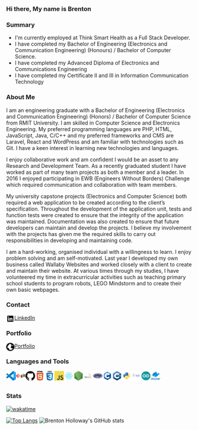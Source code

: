 ### Hi there, My name is Brenton

### Summary
- I'm currently employed at Think Smart Health as a Full Stack Developer.
- I have completed my Bachelor of Engineering (Electronics and Communication Engineering) (Honours) / Bachelor of Computer Science.
- I have completed my Advanced Diploma of Electronics and Communications Engineering
- I have completed my Certificate II and III in Information Communication Technology

### About Me
I am an engineering graduate with a Bachelor of Engineering (Electronics and Communication Engineering) (Honors) / Bachelor of Computer Science from RMIT University. I am skilled in Computer Science and Electronics Engineering. My preferred programming languages are PHP, HTML, JavaScript, Java, C/C++ and my preferred frameworks and CMS are Laravel, React and WordPress and am familiar with technologies such as Git. I have a keen interest in learning new technologies and languages.

I enjoy collaborative work and am confident I would be an asset to any Research and Development Team. As a recently graduated student I have worked as part of many team projects as both a member and a leader. In 2016 I enjoyed participating in EWB (Engineers Without Borders) Challenge which required communication and collaboration with team members.

My university capstone projects (Electronics and Computer Science) both required a web application to be created according to the client’s specification. Throughout the development of the application unit, tests and function tests were created to ensure that the integrity of the application was maintained. Documentation was also created to ensure that future developers can maintain and develop the projects. I believe my involvement with the projects has given me the required skills to carry out responsibilities in developing and maintaining code.

I am a hard-working, organised individual with a willingness to learn. I enjoy problem solving and am self-motivated. Last year I developed my own business called Wallaby Websites and worked closely with a client to create and maintain their website. At various times through my studies, I have volunteered my time in extracurricular activities such as teaching primary school students to program robots, LEGO Mindstorm and to create their own basic webpages.

### Contact
[<img align="left" width="22px" src="https://raw.githubusercontent.com/Automattic/social-logos/master/svg-min/linkedin.svg"/> LinkedIn][linkedin]

### Portfolio
[<img align="left" alt="Profile" width="22px" src="https://raw.githubusercontent.com/iconic/open-iconic/master/svg/globe.svg"> Portfolio][portfolio]
<br/>

### Languages and Tools
<img align="left" alt="Visual Studio Code" width="26px" src="https://raw.githubusercontent.com/github/explore/80688e429a7d4ef2fca1e82350fe8e3517d3494d/topics/visual-studio-code/visual-studio-code.png" />
<img align="left" alt="Git" width="26px" src="https://raw.githubusercontent.com/github/explore/80688e429a7d4ef2fca1e82350fe8e3517d3494d/topics/git/git.png" />
<img align="left" alt="GitHub" width="26px" src="https://raw.githubusercontent.com/github/explore/78df643247d429f6cc873026c0622819ad797942/topics/github/github.png" />
<img align="left" alt="HTML5" width="26px" src="https://raw.githubusercontent.com/github/explore/80688e429a7d4ef2fca1e82350fe8e3517d3494d/topics/html/html.png" />
<img align="left" alt="CSS3" width="26px" src="https://raw.githubusercontent.com/github/explore/80688e429a7d4ef2fca1e82350fe8e3517d3494d/topics/css/css.png" />
<img align="left" alt="JavaScript" width="26px" src="https://raw.githubusercontent.com/github/explore/80688e429a7d4ef2fca1e82350fe8e3517d3494d/topics/javascript/javascript.png" />
<img align="left" alt="React" width="26px" src="https://raw.githubusercontent.com/github/explore/80688e429a7d4ef2fca1e82350fe8e3517d3494d/topics/react/react.png" />
<img align="left" alt="Node.js" width="26px" src="https://raw.githubusercontent.com/github/explore/80688e429a7d4ef2fca1e82350fe8e3517d3494d/topics/nodejs/nodejs.png" />
<img align="left" alt="MySQL" width="26px" src="https://raw.githubusercontent.com/github/explore/80688e429a7d4ef2fca1e82350fe8e3517d3494d/topics/mysql/mysql.png" />
<img align="left" alt="PHP" width="26px" src="https://raw.githubusercontent.com/github/explore/80688e429a7d4ef2fca1e82350fe8e3517d3494d/topics/php/php.png" />
<img align="left" alt="C" width="26px" src="https://raw.githubusercontent.com/github/explore/80688e429a7d4ef2fca1e82350fe8e3517d3494d/topics/c/c.png" />
<img align="left" alt="C++" width="26px" src="https://raw.githubusercontent.com/github/explore/80688e429a7d4ef2fca1e82350fe8e3517d3494d/topics/cpp/cpp.png" />
<img align="left" alt="Python" width="26px" src="https://raw.githubusercontent.com/github/explore/80688e429a7d4ef2fca1e82350fe8e3517d3494d/topics/python/python.png" />
<img align="left" alt="Java" width="26px" src="https://raw.githubusercontent.com/github/explore/80688e429a7d4ef2fca1e82350fe8e3517d3494d/topics/java/java.png" />
<img align="left" alt="Arduino" width="26px" src="https://raw.githubusercontent.com/github/explore/80688e429a7d4ef2fca1e82350fe8e3517d3494d/topics/arduino/arduino.png" />
<img align="left" alt="Docker" width="26px" src="https://raw.githubusercontent.com/github/explore/80688e429a7d4ef2fca1e82350fe8e3517d3494d/topics/docker/docker.png" />
<br />
<br />

### Stats
[![wakatime](https://wakatime.com/badge/user/b8ab6c7e-7141-4819-a8df-a09387401d9e.svg)](https://wakatime.com/@b8ab6c7e-7141-4819-a8df-a09387401d9e)

[![Top Langs](https://github-readme-stats.vercel.app/api/top-langs/?username=brentonholloway)](https://github.com/anuraghazra/github-readme-stats)
![Brenton Holloway's GitHub stats](https://github-readme-stats.vercel.app/api?username=brentonholloway&show_icons=true)

[website]: https://wallabywebsites.com.au/
[linkedin]: https://www.linkedin.com/in/brenton-holloway/
[portfolio]: https://brentonholloway.github.io/#/
